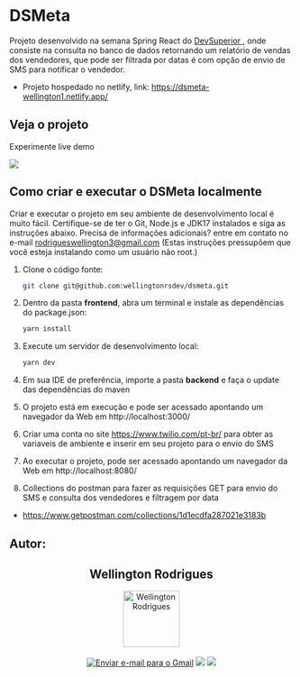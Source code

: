 <h1>DSMeta</h1>

Projeto desenvolvido na semana Spring React do [DevSuperior ](https://devsuperior.com.br/), onde consiste na consulta no banco de dados retornando um relatório de vendas dos vendedores, que pode ser filtrada por datas é com opção de envio de SMS para notificar o vendedor. 

- Projeto hospedado no netlify, link: https://dsmeta-wellington1.netlify.app/
<h2>Veja o projeto</h2>

Experimente live demo

![](https://i.imgur.com/NAHjh73.gif)


<h2>Como criar e executar o DSMeta localmente</h2>

Criar e executar o projeto em seu ambiente de desenvolvimento local é muito fácil. Certifique-se de ter o Git, Node.js e JDK17 instalados e siga as instruções abaixo. Precisa de informações adicionais? entre em contato no e-mail rodrigueswellington3@gmail.com 
(Estas instruções pressupõem que você esteja instalando como um usuário não root.)

1. Clone o código fonte:

   ```bash
   git clone git@github.com:wellingtonrsdev/dsmeta.git
   ```

3. Dentro da pasta **frontend**, abra um terminal e instale as dependências do package.json:

   ```bash
   yarn install
   ```

4. Execute um servidor de desenvolvimento local:

   ```bash
   yarn dev
   ```

5. Em sua IDE de preferência, importe a pasta **backend** e faça o update das dependências do maven
6. O projeto está em execução e pode ser acessado apontando um navegador da Web em http://localhost:3000/

7. Criar uma conta no site https://www.twilio.com/pt-br/ para obter as variaveis de ambiente e inserir em seu projeto para o envio do SMS

8. Ao executar o projeto, pode ser acessado apontando um navegador da Web em http://localhost:8080/

9. Collections do postman para fazer as requisições GET para envio do SMS e consulta dos vendedores e filtragem por data

 - https://www.getpostman.com/collections/1d1ecdfa287021e3183b

## Autor:

  <div align="center">
   <h2>Wellington Rodrigues</h2>
      <img src="https://avatars.githubusercontent.com/u/99605930?v=4" width="100px;" alt="Wellington Rodrigues">
   </div>
   </br>

   <div align="center">
    <a href="mailto:rodrigueswellington3@gmail.com"><img src="https://img.shields.io/badge/-Gmail-%23333?style=for-the-badge&logo=gmail&logoColor=white" alt="Enviar e-mail para o Gmail"></a>
  <a href="https://www.linkedin.com/in/wellington-rodrigues-rsdev" target="_blank"><img src="https://img.shields.io/badge/-LinkedIn-%230077B5?style=for-the-badge&logo=linkedin&logoColor=white" target="_blank"></a>
  <a href="https://www.dio.me/users/rodrigueswellington3" target="_blank"><img src="https://img.shields.io/badge/-Meu perfil na dio-%230077B5?style=for-the-badge&logo=dio&logoColor=white" target="_blank"></a>
</div>   
